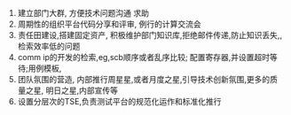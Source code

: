 1. 建立部门大群, 方便技术问题沟通 求助
2. 周期性的组织平台代码分享和评审, 例行的计算交流会
3. 责任田建设,搭建固定资产, 积极维护部门知识库,拒绝邮件传递,防止知识丢失,,检索效率低的问题
4. comm ip的开发的检索,eg,scb顺序或者乱序比较; 配置寄存器,并设置超时等待;用例模板,
5. 团队氛围的营造, 内部推行周星星,或者月度之星,引导技术创新氛围,更多的质量之星, 明日之星,内部宣传等
6. 设置分层次的TSE,负责测试平台的规范化运作和标准化推行
